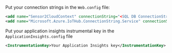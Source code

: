 Put your connection strings in the `Web.config` file:

```xml
<add name="Sensor2CloudContext" connectionString="<SQL DB ConnectionString>" providerName="System.Data.SqlClient" />
<add name="Microsoft.Azure.IoTHub.ConnectionString.Service" connectionString="<IoTHub ConnectionString>" />
```

Put your application insights instrumental key in the `ApplicationInsights.config` file

```xml
<InstrumentationKey>Your Application Insights key</InstrumentationKey>
```